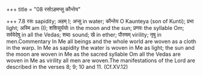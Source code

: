 +++
title = "08 रसोऽहमप्सु कौन्तेय"

+++
7.8 रसः sapidity; अहम् I; अप्सु in water; कौन्तेय O Kaunteya (son of
Kunti); प्रभा light; अस्मि am (I); शशिसूर्ययोः in the moon and the sun;
प्रणवः the syllable Om; सर्ववेदेषु in all the Vedas; शब्दः sound; खे in
ether; पौरुषम् virility; नृषु in men.Commentary In Me all beings and the
whole world are woven as a cloth in the warp. In Me as sapidity the
water is woven in Me as light; the sun and the moon are woven in Me as
the sacred syllable Om all the Vedas are woven in Me as virility all men
are woven.The manifestations of the Lord are described in the verses 8;
9; 10 and 11. (Cf.XV.12)
